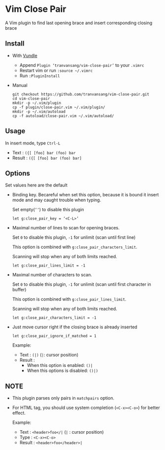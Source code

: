 Vim Close Pair
==============
A Vim plugin to find last opening brace and insert corresponding closing brace

Install
-------
*	With [Vundle](https://github.com/VundleVim/Vundle.vi://github.com/VundleVim/Vundle.vim)

	- Append `Plugin ‘tranvansang/vim-close-pair’` to your `.vimrc`
	- Restart vim or run `:source ~/.vimrc`
	- Run `:PluginInstall`

*	Manual

		git checkout https://github.com/tranvansang/vim-close-pair.git
		cd vim-close-pair
		mkdir -p ~/.vim/plugin
		cp -f plugin/close-pair.vim ~/.vim/plugin/
		mkdir -p ~/.vim/autoload
		cp -f autoload/close-pair.vim ~/.vim/autoload/

Usage
-----
In insert mode, type `Ctrl-L`

- Text   : `({[ [foo] bar (foo) bar`
- Result : `({[ [foo] bar (foo) bar]`

Options
-------
Set values here are the default

*	Binding key. Becareful when set this option, because it is bound it insert mode and may caught trouble when typing.

	Set empty(`’’`) to disable this plugin

	```
	let g:close_pair_key = ‘<C-L>’
	```

*	Maximal number of lines to scan for opening braces.

	Set `0` to disable this plugin, `-1` for unlimit (scan until first line)

	This option is combined with `g:close_pair_characters_limit`.
	
	Scanning will stop when any of both limits reached.

	```
	let g:close_pair_lines_limit = -1
	```

*	Maximal number of characters to scan.

	Set `0` to disable this plugin, `-1` for unlimit (scan until first character in buffer)

	This option is combined with `g:close_pair_lines_limit`.
	
	Scanning will stop when any of both limits reached.

	```
	let g:close_pair_characters_limit = -1
	```

*	Just move cursor right if the closing brace is already inserted

	```
	let g:close_pair_ignore_if_matched = 1
	```

	Example:

	- Text  : `(|)` (`|`: cursor position)
	- Result :
		- When this option is enabled: `()|`
		- When this options is disabled: `()|)`
	
NOTE
----
*	This plugin parses only pairs in `matchpairs` option.

*	For HTML tag, you should use system completion (`<C-x><C-o>`) for better effect.

	Example:

	- Text   : `<header>foo</|` (`|`   : cursor position)
	- Type   : `<C-x><C-o>`
	- Result : `<header>foo</header>|`
